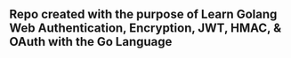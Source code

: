 ## Repo created with the purpose of Learn Golang Web Authentication, Encryption, JWT, HMAC, & OAuth with the Go Language

